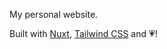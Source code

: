 My personal website.

Built with [Nuxt](https://nuxtjs.org), [Tailwind CSS](https://tailwindcss.com) and :heartpulse:!
